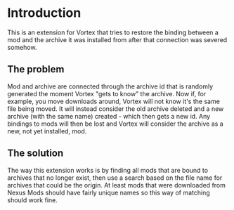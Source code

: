 # Introduction

This is an extension for Vortex that tries to restore the binding between a mod and the archive it was installed from after that connection was severed somehow.

## The problem

Mod and archive are connected through the archive id that is randomly generated the moment Vortex "gets to know" the archive.
Now if, for example, you move downloads around, Vortex will not know it's the same file being moved. It will instead consider the old archive deleted and a new archive (with the same name) created - which then gets a new id. Any bindings to mods will then be lost and Vortex will consider the archive as a new, not yet installed, mod.

## The solution

The way this extension works is by finding all mods that are bound to archives that no longer exist, then use a search based on the file name for archives that could be the origin.
At least mods that were downloaded from Nexus Mods should have fairly unique names so this way of matching should work fine.
